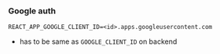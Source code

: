### Google auth
`REACT_APP_GOOGLE_CLIENT_ID=<id>.apps.googleusercontent.com`
- has to be same as `GOOGLE_CLIENT_ID` on backend

